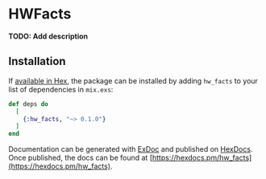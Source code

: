 # HWFacts

**TODO: Add description**

## Installation

If [available in Hex](https://hex.pm/docs/publish), the package can be installed
by adding `hw_facts` to your list of dependencies in `mix.exs`:

```elixir
def deps do
  [
    {:hw_facts, "~> 0.1.0"}
  ]
end
```

Documentation can be generated with [ExDoc](https://github.com/elixir-lang/ex_doc)
and published on [HexDocs](https://hexdocs.pm). Once published, the docs can
be found at [https://hexdocs.pm/hw_facts](https://hexdocs.pm/hw_facts).

